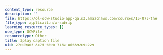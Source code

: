 ```yaml
---
content_type: resource
description: ''
file: https://ol-ocw-studio-app-qa.s3.amazonaws.com/courses/15-071-the-analytics-edge-spring-2017/27ed94058c7560e0715a0d6892c9c229_vhkBbC9qp1M.srt
file_type: application/x-subrip
learning_resource_types: []
ocw_type: OCWFile
resourcetype: Other
title: 3play caption file
uid: 27ed9405-8c75-60e0-715a-0d6892c9c229
---
```

